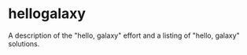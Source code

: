 # hellogalaxy
A description of the "hello, galaxy" effort and a listing of "hello, galaxy" solutions.
